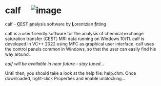 # calf &nbsp;&nbsp;&nbsp; ![image](https://user-images.githubusercontent.com/3669480/192763855-599614be-cd45-43d3-acf9-363b8a3748ca.png)      


calf - <ins>**C**</ins>EST <ins>**a**</ins>nalysis software by <ins>**L**</ins>orentzian <ins>**f**</ins>itting

calf is a user friendly software for the analysis of chemical exchange saturation transfer (CEST) MRI data running on Windows 10/11. calf is developed in VC++ 2022 using MFC as graphical user interface. calf uses the control panels common in Windows, so that the user can easily find his way around.

*calf will be available in near future - stay tuned...*

Until then, you should take a look at the help file: help.chm. Once downloaded, right-click Properties and enable unblocking...
